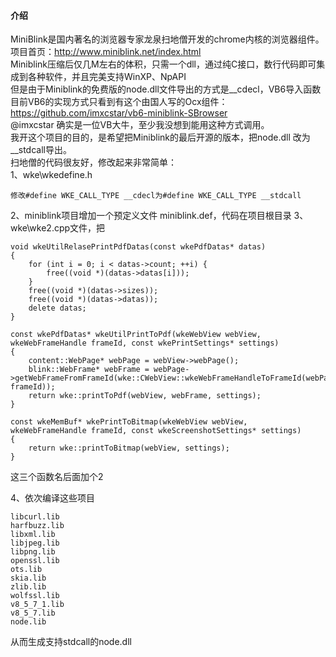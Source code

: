 #### 介绍

MiniBlink是国内著名的浏览器专家龙泉扫地僧开发的chrome内核的浏览器组件。<br />
项目首页：http://www.miniblink.net/index.html<br />
Miniblink压缩后仅几M左右的体积，只需一个dll，通过纯C接口，数行代码即可集成到各种软件，并且完美支持WinXP、NpAPI<br />
但是由于Miniblink的免费版的node.dll文件导出的方式是__cdecl，VB6导入函数目前VB6的实现方式只看到有这个由国人写的Ocx组件：<br />
https://github.com/imxcstar/vb6-miniblink-SBrowser <br />
@imxcstar 确实是一位VB大牛，至少我没想到能用这种方式调用。<br />
我开这个项目的目的，是希望把Miniblink的最后开源的版本，把node.dll 改为__stdcall导出。<br />
扫地僧的代码很友好，修改起来非常简单：<br />
1、wke\wkedefine.h<br />
```
修改#define WKE_CALL_TYPE __cdecl为#define WKE_CALL_TYPE __stdcall
```
2、miniblink项目增加一个预定义文件 miniblink.def，代码在项目根目录
3、wke\wke2.cpp文件，把
```
void wkeUtilRelasePrintPdfDatas(const wkePdfDatas* datas)
{
    for (int i = 0; i < datas->count; ++i) {	
        free((void *)(datas->datas[i]));		
    }
    free((void *)(datas->sizes));	
    free((void *)(datas->datas));	
    delete datas;	
}

const wkePdfDatas* wkeUtilPrintToPdf(wkeWebView webView, wkeWebFrameHandle frameId, const wkePrintSettings* settings)
{
    content::WebPage* webPage = webView->webPage();	
    blink::WebFrame* webFrame = webPage->getWebFrameFromFrameId(wke::CWebView::wkeWebFrameHandleToFrameId(webPage, frameId));	
    return wke::printToPdf(webView, webFrame, settings);	
}

const wkeMemBuf* wkePrintToBitmap(wkeWebView webView, wkeWebFrameHandle frameId, const wkeScreenshotSettings* settings)
{
    return wke::printToBitmap(webView, settings);	
}
```
这三个函数名后面加个2

4、依次编译这些项目
```
libcurl.lib 
harfbuzz.lib 
libxml.lib 
libjpeg.lib 
libpng.lib 
openssl.lib 
ots.lib 
skia.lib 
zlib.lib 
wolfssl.lib 
v8_5_7_1.lib 
v8_5_7.lib 
node.lib
```
从而生成支持stdcall的node.dll





